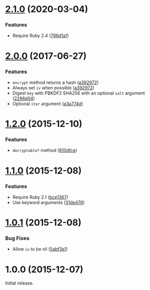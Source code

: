 # [2.1.0](https://github.com/rubysamurai/cryptology/compare/v2.0.0...v2.1.0) (2020-03-04)


### Features

* Require Ruby 2.4 ([796d1a1](https://github.com/rubysamurai/cryptology/commit/796d1a1ae6e7bcbc2a0062108f8aec0ed68a6d58))



# [2.0.0](https://github.com/rubysamurai/cryptology/compare/v1.2.0...v2.0.0) (2017-06-27)


### Features

* `encrypt` method returns a hash ([a392972](https://github.com/rubysamurai/cryptology/commit/a3929722c089c6871de9afb91d3199f35a883997))
* Always set `iv` when possible ([a392972](https://github.com/rubysamurai/cryptology/commit/a3929722c089c6871de9afb91d3199f35a883997))
* Digest `key` with PBKDF2 SHA256 with an optional `salt` argument ([2296d04](https://github.com/rubysamurai/cryptology/commit/2296d04cd4834d09d0cb1be8b40688b7ce25fa36))
* Optional `iter` argument ([a3a774d](https://github.com/rubysamurai/cryptology/commit/a3a774d87befa373d45274b350687017a8861abe))



# [1.2.0](https://github.com/rubysamurai/cryptology/compare/v1.1.0...v1.2.0) (2015-12-10)


### Features

* `decryptable?` method ([610dfce](https://github.com/rubysamurai/cryptology/commit/610dfce5f24238327dac85bbf0bca41ad8309dbf))



# [1.1.0](https://github.com/rubysamurai/cryptology/compare/v1.0.1...v1.1.0) (2015-12-08)


### Features

* Require Ruby 2.1 ([bce1367](https://github.com/rubysamurai/cryptology/commit/bce1367c51a40239de39c0c7464c6666356a75c1))
* Use keyword arguments ([31de476](https://github.com/rubysamurai/cryptology/commit/31de476d3057101efef95fb3378b27fdf9ad9e32))



# [1.0.1](https://github.com/rubysamurai/cryptology/compare/v1.0.0...v1.0.1) (2015-12-08)


### Bug Fixes

* Allow `iv` to be nil ([5abf3e1](https://github.com/rubysamurai/cryptology/commit/5abf3e1f5f40eebd0b38be6b2b57fac642c83cb4))



# 1.0.0 (2015-12-07)


Initial release.
